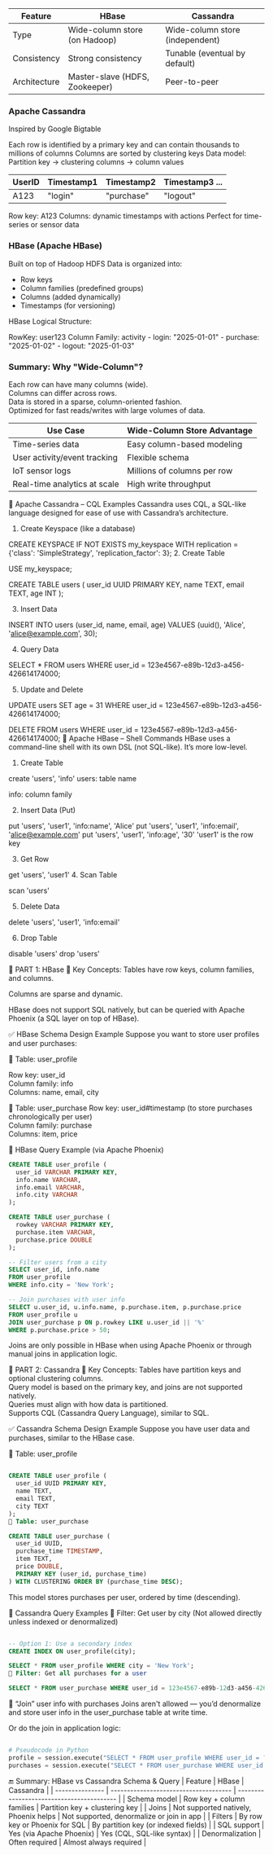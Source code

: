 | Feature      | HBase                          | Cassandra                       |
| ------------ | ------------------------------ | ------------------------------- |
| Type         | Wide-column store (on Hadoop)  | Wide-column store (independent) |
| Consistency  | Strong consistency             | Tunable (eventual by default)   |
| Architecture | Master-slave (HDFS, Zookeeper) | Peer-to-peer                    |

### Apache Cassandra
Inspired by Google Bigtable

Each row is identified by a primary key and can contain thousands to millions of columns
Columns are sorted by clustering keys
Data model: Partition key → clustering columns → column values


UserID | Timestamp1 | Timestamp2 | Timestamp3 ...
-------|------------|------------|------------
  A123 |  "login"   | "purchase" | "logout"


Row key: A123 
Columns: dynamic timestamps with actions 
Perfect for time-series or sensor data 

### HBase (Apache HBase)
Built on top of Hadoop HDFS
Data is organized into:
- Row keys
- Column families (predefined groups)
- Columns (added dynamically)
- Timestamps (for versioning)

HBase Logical Structure:

RowKey: user123
Column Family: activity
    - login: "2025-01-01"
    - purchase: "2025-01-02"
    - logout: "2025-01-03"

### Summary: Why "Wide-Column"?
Each row can have many columns (wide).  
Columns can differ across rows.  
Data is stored in a sparse, column-oriented fashion.  
Optimized for fast reads/writes with large volumes of data.

| Use Case                     | Wide-Column Store Advantage |
| ---------------------------- | --------------------------- |
| Time-series data             | Easy column-based modeling  |
| User activity/event tracking | Flexible schema             |
| IoT sensor logs              | Millions of columns per row |
| Real-time analytics at scale | High write throughput       |

🔷 Apache Cassandra – CQL Examples
Cassandra uses CQL, a SQL-like language designed for ease of use with Cassandra’s architecture.

1. Create Keyspace (like a database)

CREATE KEYSPACE IF NOT EXISTS my_keyspace
WITH replication = {'class': 'SimpleStrategy', 'replication_factor': 3};
2. Create Table

USE my_keyspace;

CREATE TABLE users (
    user_id UUID PRIMARY KEY,
    name TEXT,
    email TEXT,
    age INT
);

3. Insert Data

INSERT INTO users (user_id, name, email, age)
VALUES (uuid(), 'Alice', 'alice@example.com', 30);

4. Query Data

SELECT * FROM users WHERE user_id = 123e4567-e89b-12d3-a456-426614174000;

5. Update and Delete

UPDATE users SET age = 31 WHERE user_id = 123e4567-e89b-12d3-a456-426614174000;

DELETE FROM users WHERE user_id = 123e4567-e89b-12d3-a456-426614174000;
🔶 Apache HBase – Shell Commands
HBase uses a command-line shell with its own DSL (not SQL-like). It’s more low-level.

1. Create Table

create 'users', 'info'
users: table name

info: column family

2. Insert Data (Put)
 
put 'users', 'user1', 'info:name', 'Alice'
put 'users', 'user1', 'info:email', 'alice@example.com'
put 'users', 'user1', 'info:age', '30'
'user1' is the row key

3. Get Row
 
get 'users', 'user1'
4. Scan Table
 
scan 'users'

5. Delete Data

delete 'users', 'user1', 'info:email'

6. Drop Table

disable 'users'
drop 'users'


🔷 PART 1: HBase
🔹 Key Concepts: Tables have row keys, column families, and columns.

Columns are sparse and dynamic.

HBase does not support SQL natively, but can be queried with Apache Phoenix (a SQL layer on top of HBase).

✅ HBase Schema Design Example
Suppose you want to store user profiles and user purchases:

🔸 Table: user_profile

Row key: user_id  
Column family: info  
Columns: name, email, city  

🔸 Table: user_purchase
Row key: user_id#timestamp (to store purchases chronologically per user)  
Column family: purchase  
Columns: item, price  

📘 HBase Query Example (via Apache Phoenix)
```sql
CREATE TABLE user_profile (
  user_id VARCHAR PRIMARY KEY,
  info.name VARCHAR,
  info.email VARCHAR,
  info.city VARCHAR
);

CREATE TABLE user_purchase (
  rowkey VARCHAR PRIMARY KEY,
  purchase.item VARCHAR,
  purchase.price DOUBLE
);

-- Filter users from a city
SELECT user_id, info.name
FROM user_profile
WHERE info.city = 'New York';

-- Join purchases with user info
SELECT u.user_id, u.info.name, p.purchase.item, p.purchase.price
FROM user_profile u
JOIN user_purchase p ON p.rowkey LIKE u.user_id || '%'
WHERE p.purchase.price > 50;
```
Joins are only possible in HBase when using Apache Phoenix or through manual joins in application logic.

🔷 PART 2: Cassandra
🔹 Key Concepts:
Tables have partition keys and optional clustering columns.  
Query model is based on the primary key, and joins are not supported natively.  
Queries must align with how data is partitioned.  
Supports CQL (Cassandra Query Language), similar to SQL.  

✅ Cassandra Schema Design Example
Suppose you have user data and purchases, similar to the HBase case.

🔸 Table: user_profile
```sql

CREATE TABLE user_profile (
  user_id UUID PRIMARY KEY,
  name TEXT,
  email TEXT,
  city TEXT
);
🔸 Table: user_purchase

CREATE TABLE user_purchase (
  user_id UUID,
  purchase_time TIMESTAMP,
  item TEXT,
  price DOUBLE,
  PRIMARY KEY (user_id, purchase_time)
) WITH CLUSTERING ORDER BY (purchase_time DESC);
```
This model stores purchases per user, ordered by time (descending).

📘 Cassandra Query Examples
🔹 Filter: Get user by city (Not allowed directly unless indexed or denormalized)

```sql

-- Option 1: Use a secondary index
CREATE INDEX ON user_profile(city);

SELECT * FROM user_profile WHERE city = 'New York';
🔹 Filter: Get all purchases for a user

SELECT * FROM user_purchase WHERE user_id = 123e4567-e89b-12d3-a456-426614174000;
```
🔹 “Join” user info with purchases
Joins aren't allowed — you’d denormalize and store user info in the user_purchase table at write time.

Or do the join in application logic:

```python

# Pseudocode in Python
profile = session.execute("SELECT * FROM user_profile WHERE user_id = ?", [uid])
purchases = session.execute("SELECT * FROM user_purchase WHERE user_id = ?", [uid])
```
🔚 Summary: HBase vs Cassandra Schema & Query
| Feature         | HBase                                 | Cassandra                                 |
| --------------- | ------------------------------------- | ----------------------------------------- |
| Schema model    | Row key + column families             | Partition key + clustering key            |
| Joins           | Not supported natively, Phoenix helps | Not supported, denormalize or join in app |
| Filters         | By row key or Phoenix for SQL         | By partition key (or indexed fields)      |
| SQL support     | Yes (via Apache Phoenix)              | Yes (CQL, SQL-like syntax)                |
| Denormalization | Often required                        | Almost always required                    |


